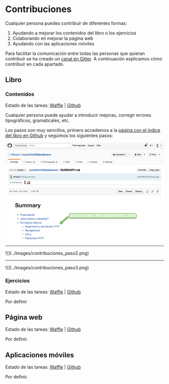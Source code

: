# Contribuciones

Cualquier persona puedes contribuir de diferentes formas:
1. Ayudando a mejorar los contenidos del libro o los ejercicios
2. Colaborando en mejorar la página web
3. Ayudando con las aplicaciones móviles

Para facilitar la comunicación entre todas las personas que quieran contribuir se ha creado un [canal en Gitter](https://gitter.im/hhkaos/cursohtml5desdecero). A continuación explicamos cómo contribuir en cada apartado.

## Libro

### Contenidos

Estado de las tareas: [Waffle](https://waffle.io/hhkaos/cursohtml5desdecero?milestone=Contenidos%20del%20curso) | [Github](https://github.com/hhkaos/cursohtml5desdecero/issues?q=is%3Aopen+is%3Aissue+milestone%3A%22Contenidos+del+curso%22)

Cualquier persona puede ayudar a introducir mejoras, corregir errores tipográficos, gramaticales, etc.

Los pasos son muy sencillos, primero accedemos a la [página con el índice del libro en Github](https://github.com/hhkaos/cursohtml5desdecero/blob/master/SUMMARY.md) y seguimos los siguientes pasos:

[![](../images/contribuciones_paso1.png)](https://github.com/hhkaos/cursohtml5desdecero/blob/master/SUMMARY.md)
<hr>
![](../images/contribuciones_paso2.png)
<hr>
![](../images/contribuciones_paso3.png)

### Ejercicios

Estado de las tareas: [Waffle](https://waffle.io/hhkaos/cursohtml5desdecero?milestone=FreeCodeCamp) | [Github](https://github.com/hhkaos/cursohtml5desdecero/issues?q=is%3Aopen+is%3Aissue+milestone%3AFreeCodeCamp)

Por definir

## Página web

Estado de las tareas: [Waffle](https://waffle.io/hhkaos/cursohtml5desdecero?milestone=Web%20promocional) | [Github](https://github.com/hhkaos/cursohtml5desdecero/issues?q=is%3Aopen+is%3Aissue+milestone%3A%22Web+promocional%22)

Por definir.

## Aplicaciones móviles

Estado de las tareas: [Waffle](https://waffle.io/hhkaos/cursohtml5desdecero?milestone=Aplicaciones%20m%C3%B3viles) | [Github](https://github.com/hhkaos/cursohtml5desdecero/issues?q=is%3Aopen+is%3Aissue+milestone%3A%22Aplicaciones+m%C3%B3viles%22)

Por definir.